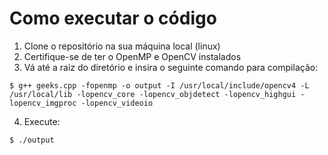 # Como executar o código
1. Clone o repositório na sua máquina local (linux)
2. Certifique-se de ter o OpenMP e OpenCV instalados
3. Vá até a raiz do diretório e insira o seguinte comando para compilação:
```
$ g++ geeks.cpp -fopenmp -o output -I /usr/local/include/opencv4 -L /usr/local/lib -lopencv_core -lopencv_objdetect -lopencv_highgui -lopencv_imgproc -lopencv_videoio
```
4. Execute:
```
$ ./output
```
